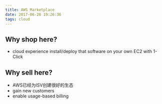 ```yaml
---
title: AWS Marketplace
date: 2017-06-26 19:26:36
tags: cloud
---
```


## Why shop here?

- cloud experience
  install/deploy that software on your own EC2 with 1-Click

## Why sell here?

- AWS已经为ISV创建很好的生态
- gain new customers
- enable usage-based billing
